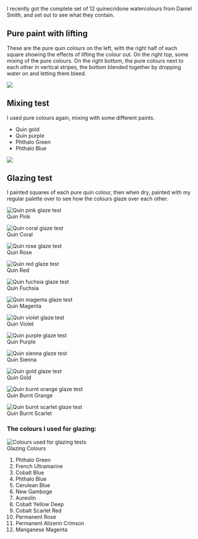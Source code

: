<div id="wikitext">

<span id="excerpt"></span> I recently got the complete set of 12
quinecridone watercolours from Daniel Smith, and set out to see what
they contain. <span id="excerptend"></span>

<div class="vspace">

</div>

Pure paint with lifting
-----------------------

These are the pure quin colours on the left, with the right half of each
square showing the effects of lifting the colour out. On the right top,
some mixing of the pure colours. On the right bottom, the pure colours
next to each other in vertical stripes, the bottom blended together by
dropping water on and letting them bleed.

<div class="vspace">

</div>

<div>

![](http://wiki.tamouse.org?n=uploads.Art.QuinTests.purepaintwithlifting.jpg)

</div>

<div class="vspace">

</div>

Mixing test
-----------

I used pure colours again, mixing with some different paints.

-   Quin gold
-   Quin purple
-   Phthalo Green
-   Phthalo Blue

<div class="vspace">

</div>

<div>

![](http://wiki.tamouse.org?n=uploads.Art.QuinTests.mixingtest.jpg)

</div>

<div class="vspace">

</div>

Glazing test
------------

I painted squares of each pure quin colour, then when dry, painted with
my regular palette over to see how the colours glaze over each other.

<div class="vspace">

</div>

<div>

![Quin pink glaze
test](http://wiki.tamouse.org?n=uploads.Art.QuinTests.glazetestquinpink.jpg "Quin pink glaze test")\
Quin Pink

</div>

<div class="vspace">

</div>

<div>

![Quin coral glaze
test](http://wiki.tamouse.org?n=uploads.Art.QuinTests.glazetestquincoral.jpg "Quin coral glaze test")\
Quin Coral

</div>

<div class="vspace">

</div>

<div>

![Quin rose glaze
test](http://wiki.tamouse.org?n=uploads.Art.QuinTests.glazetestquinrose.jpg "Quin rose glaze test")\
Quin Rose

</div>

<div class="vspace">

</div>

<div>

![Quin red glaze
test](http://wiki.tamouse.org?n=uploads.Art.QuinTests.glazetestquinred.jpg "Quin red glaze test")\
Quin Red

</div>

<div class="vspace">

</div>

<div>

![Quin fuchsia glaze
test](http://wiki.tamouse.org?n=uploads.Art.QuinTests.glazetestquinfuchsia.jpg "Quin fuchsia glaze test")\
Quin Fuchsia

</div>

<div class="vspace">

</div>

<div>

![Quin magenta glaze
test](http://wiki.tamouse.org?n=uploads.Art.QuinTests.glazetestquinmagenta.jpg "Quin magenta glaze test")\
Quin Magenta

</div>

<div class="vspace">

</div>

<div>

![Quin violet glaze
test](http://wiki.tamouse.org?n=uploads.Art.QuinTests.glazetestquinviolet.jpg "Quin violet glaze test")\
Quin Violet

</div>

<div class="vspace">

</div>

<div>

![Quin purple glaze
test](http://wiki.tamouse.org?n=uploads.Art.QuinTests.glazetestquinpurple.jpg "Quin purple glaze test")\
Quin Purple

</div>

<div class="vspace">

</div>

<div>

![Quin sienna glaze
test](http://wiki.tamouse.org?n=uploads.Art.QuinTests.glazetestquinsienna.jpg "Quin sienna glaze test")\
Quin Sienna

</div>

<div class="vspace">

</div>

<div>

![Quin gold glaze
test](http://wiki.tamouse.org?n=uploads.Art.QuinTests.glazetestquingold.jpg "Quin gold glaze test")\
Quin Gold

</div>

<div class="vspace">

</div>

<div>

![Quin burnt orange glaze
test](http://wiki.tamouse.org?n=uploads.Art.QuinTests.glazetestquinburntorange.jpg "Quin burnt orange glaze test")\
Quin Burnt Orange

</div>

<div class="vspace">

</div>

<div>

![Quin burnt scarlet glaze
test](http://wiki.tamouse.org?n=uploads.Art.QuinTests.glazetestquinburntscarlet.jpg "Quin burnt scarlet glaze test")\
Quin Burnt Scarlet

</div>

<div class="vspace">

</div>

### The colours I used for glazing:

<div>

![Colours used for glazing
tests](http://wiki.tamouse.org?n=uploads.Art.QuinTests.glazetest-colours.jpg "Colours used for glazing tests")\
Glazing Colours

</div>

<div class="vspace">

</div>

1.  Phthalo Green
2.  French Ultramarine
3.  Cobalt Blue
4.  Phthalo Blue
5.  Cerulean Blue
6.  New Gamboge
7.  Aureolin
8.  Cobalt Yellow Deep
9.  Cobalt Scarlet Red
10. Permanent Rose
11. Permanent Alizerin Crimson
12. Manganese Magenta

<div class="vspace">

</div>

<div style="display: none;">

Summary:Testing out new Quinecridone colours from Daniel Smith
Parent:(Art.)Watercolour <span
class="wikiword">[IncludeMe](http://wiki.tamouse.org?n=Art.IncludeMe?action=edit)[?](http://wiki.tamouse.org?n=Art.IncludeMe?action=edit)</span>:[Watercolour](http://wiki.tamouse.org?n=Art.Watercolour?action=print)
Categories:[Articles](http://wiki.tamouse.org?n=Category.Articles) Tags:
watercolour, paint, quinecridone, tests

</div>

</div>
